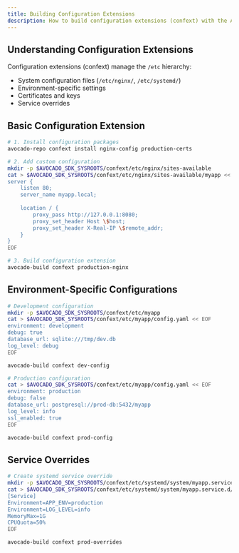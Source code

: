 ```yaml
---
title: Building Configuration Extensions
description: How to build configuration extensions (confext) with the Avocado SDK.
---
```


## Understanding Configuration Extensions

Configuration extensions (confext) manage the `/etc` hierarchy:
- System configuration files (`/etc/nginx/`, `/etc/systemd/`)
- Environment-specific settings
- Certificates and keys
- Service overrides

## Basic Configuration Extension

```bash
# 1. Install configuration packages
avocado-repo confext install nginx-config production-certs

# 2. Add custom configuration
mkdir -p $AVOCADO_SDK_SYSROOTS/confext/etc/nginx/sites-available
cat > $AVOCADO_SDK_SYSROOTS/confext/etc/nginx/sites-available/myapp << EOF
server {
    listen 80;
    server_name myapp.local;
    
    location / {
        proxy_pass http://127.0.0.1:8080;
        proxy_set_header Host \$host;
        proxy_set_header X-Real-IP \$remote_addr;
    }
}
EOF

# 3. Build configuration extension
avocado-build confext production-nginx
```

## Environment-Specific Configurations

```bash
# Development configuration
mkdir -p $AVOCADO_SDK_SYSROOTS/confext/etc/myapp
cat > $AVOCADO_SDK_SYSROOTS/confext/etc/myapp/config.yaml << EOF
environment: development
debug: true
database_url: sqlite:///tmp/dev.db
log_level: debug
EOF

avocado-build confext dev-config

# Production configuration  
cat > $AVOCADO_SDK_SYSROOTS/confext/etc/myapp/config.yaml << EOF
environment: production
debug: false
database_url: postgresql://prod-db:5432/myapp
log_level: info
ssl_enabled: true
EOF

avocado-build confext prod-config
```

## Service Overrides

```bash
# Create systemd service override
mkdir -p $AVOCADO_SDK_SYSROOTS/confext/etc/systemd/system/myapp.service.d
cat > $AVOCADO_SDK_SYSROOTS/confext/etc/systemd/system/myapp.service.d/production.conf << EOF
[Service]
Environment=APP_ENV=production
Environment=LOG_LEVEL=info
MemoryMax=1G
CPUQuota=50%
EOF

avocado-build confext prod-overrides
```
